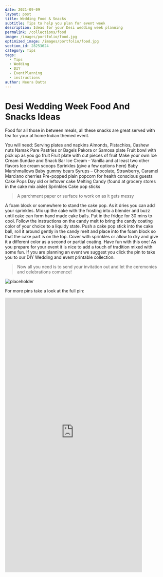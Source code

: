 ```yaml
---
date: 2021-09-09
layout: post
title: Wedding Food & Snacks
subtitle: Tips to help you plan for event week
description: Ideas for your Desi wedding week planning
permalink: /collections/food
image: /images/portfolio/food.jpg
optimized_image: /images/portfolio/food.jpg
section_id: 28253624
category: Tips
tags:
  - Tips
  - Wedding
  - DIY
  - EventPlanning
  - instructions
author: Neera Datta
---
```

# Desi Wedding Week Food And Snacks Ideas

Food for all those in between meals, all these snacks are great served with tea for your at home Indian themed event.


You will need:
Serving plates and napkins
Almonds, Pistachios, Cashew nuts
Namak Pare
Pastries or Bagels
Pakora or Samosa plate
Fruit bowl with pick up as you go fruit
Fruit plate with cut pieces of fruit
Make your own Ice Cream Sundae and Snack Bar
Ice Cream – Vanilla and at least two other flavors
Ice cream scoops
Sprinkles (give a few options here)
Baby Marshmallows
Baby gummy bears
Syrups – Chocolate, Strawberry, Caramel
Marciano cherries
Pre-popped plain popcorn for health conscious guests
Cake Pops
Day old or leftover cake
Melting Candy (found at grocery stores in the cake mix aisle)
Sprinkles
Cake pop sticks

> A parchment paper or surface to work on as it gets messy

A foam block or somewhere to stand the cake pop. As it dries you can add your sprinkles.
Mix up the cake with the frosting into a blender and buzz until cake can form hand made cake balls. Put in the fridge for 30 mins to cool. Follow the instructions on the candy melt to bring the candy coating color of your choice to a liquidy state. Push a cake pop stick into the cake ball, roll it around gently in the candy melt and place into the foam block so that the cake part is on the top. Cover with sprinkles or allow to dry and give it a different color as a second or partial coating. Have fun with this one!
As you prepare for your event it is nice to add a touch of tradition mixed with some fun. If you are planning an event we suggest you click the pin to take you to our DIY Wedding and event printable collection.

> Now all you need is to send your invitation out and let the ceremonies and celebrations comence! 

<img src="https://i.etsystatic.com/21226651/r/il/2876e9/2907219204/il_1588xN.2907219204_hlno.jpg" alt="placeholder" title = EditLinkHavanInvitation>

For more pins take a look at the full pin:
<iframe src="https://assets.pinterest.com/ext/embed.html?id=821484788281846405" height="900" width="450" frameborder="0" scrolling="no" ></iframe>









